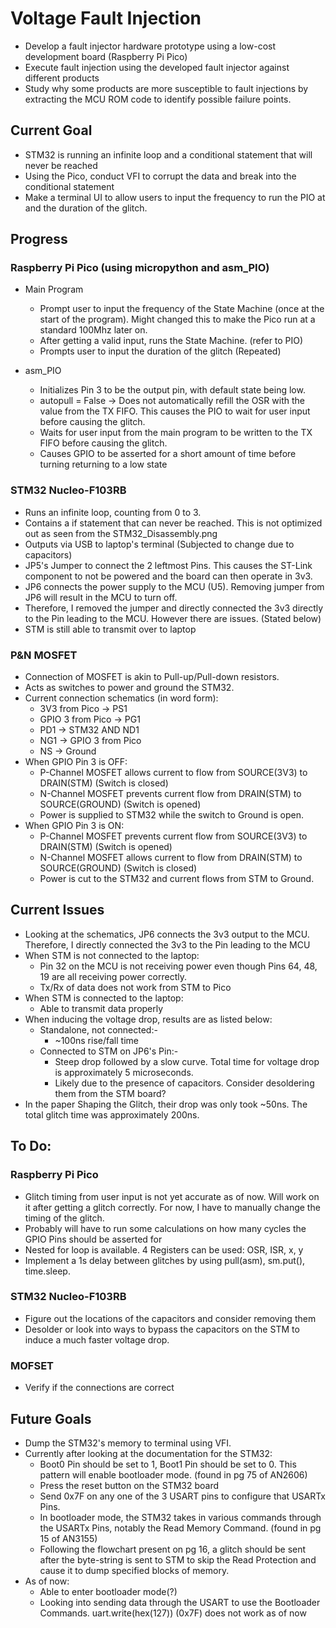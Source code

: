 # Voltage Fault Injection
- Develop a fault injector hardware prototype using a low-cost development board (Raspberry Pi Pico)
- Execute fault injection using the developed fault injector against different products
- Study why some products are more susceptible to fault injections by extracting the MCU ROM code to identify possible failure points.


## Current Goal
- STM32 is running an infinite loop and a conditional statement that will never be reached
- Using the Pico, conduct VFI to corrupt the data and break into the conditional statement
- Make a terminal UI to allow users to input the frequency to run the PIO at and the duration of the glitch.
   

## Progress
### Raspberry Pi Pico (using micropython and asm_PIO)
- Main Program
  - Prompt user to input the frequency of the State Machine (once at the start of the program). Might changed this to make the Pico run at a standard 100Mhz later on.
  - After getting a valid input, runs the State Machine. (refer to PIO)
  - Prompts user to input the duration of the glitch (Repeated)
  
- asm_PIO
  - Initializes Pin 3 to be the output pin, with default state being low.
  - autopull = False -> Does not automatically refill the OSR with the value from the TX FIFO. This causes the PIO to wait for user input before causing the glitch.
  - Waits for user input from the main program to be written to the TX FIFO before causing the glitch.
  - Causes GPIO to be asserted for a short amount of time before turning returning to a low state

### STM32 Nucleo-F103RB
- Runs an infinite loop, counting from 0 to 3.
- Contains a if statement that can never be reached. This is not optimized out as seen from the STM32_Disassembly.png
- Outputs via USB to laptop's terminal (Subjected to change due to capacitors)
- JP5's Jumper to connect the 2 leftmost Pins. This causes the ST-Link component to not be powered and the board can then operate in 3v3. 
- JP6 connects the power supply to the MCU (U5). Removing jumper from JP6 will result in the MCU to turn off.
- Therefore, I removed the jumper and directly connected the 3v3 directly to the Pin leading to the MCU. However there are issues. (Stated below)
- STM is still able to transmit over to laptop

### P&N MOSFET
- Connection of MOSFET is akin to Pull-up/Pull-down resistors.
- Acts as switches to power and ground the STM32.
- Current connection schematics (in word form):
  - 3V3 from Pico -> PS1
  - GPIO 3 from Pico -> PG1
  - PD1 -> STM32 AND ND1
  - NG1 -> GPIO 3 from Pico
  - NS -> Ground
- When GPIO Pin 3 is OFF:
  - P-Channel MOSFET allows current to flow from SOURCE(3V3) to DRAIN(STM) (Switch is closed)
  - N-Channel MOSFET prevents current flow from DRAIN(STM) to SOURCE(GROUND) (Switch is opened)
  - Power is supplied to STM32 while the switch to Ground is open. 
- When GPIO Pin 3 is ON:
  - P-Channel MOSFET prevents current flow from SOURCE(3V3) to DRAIN(STM) (Switch is opened)
  - N-Channel MOSFET allows current to flow from DRAIN(STM) to SOURCE(GROUND) (Switch is closed)
  - Power is cut to the STM32 and current flows from STM to Ground. 

## Current Issues
- Looking at the schematics, JP6 connects the 3v3 output to the MCU. Therefore, I directly connected the 3v3 to the Pin leading to the MCU
- When STM is not connected to the laptop:
  - Pin 32 on the MCU is not receiving power even though Pins 64, 48, 19 are all receiving power correctly.
  - Tx/Rx of data does not work from STM to Pico
- When STM is connected to the laptop:
  - Able to transmit data properly
- When inducing the voltage drop, results are as listed below:
  - Standalone, not connected:-
    - ~100ns rise/fall time 
  - Connected to STM on JP6's Pin:-
    - Steep drop followed by a slow curve. Total time for voltage drop is approximately 5 microseconds. 
    - Likely due to the presence of capacitors. Consider desoldering them from the STM board?
- In the paper Shaping the Glitch, their drop was only took ~50ns. The total glitch time was approximately 200ns. 

## To Do:
### Raspberry Pi Pico
- Glitch timing from user input is not yet accurate as of now. Will work on it after getting a glitch correctly. For now, I have to manually change the timing of the glitch.
- Probably will have to run some calculations on how many cycles the GPIO Pins should be asserted for
- Nested for loop is available. 4 Registers can be used: OSR, ISR, x, y
- Implement a 1s delay between glitches by using pull(asm), sm.put(), time.sleep. 

### STM32 Nucleo-F103RB
- Figure out the locations of the capacitors and consider removing them
- Desolder or look into ways to bypass the capacitors on the STM to induce a much faster voltage drop. 

### MOFSET
- Verify if the connections are correct

## Future Goals
- Dump the STM32's memory to terminal using VFI.
- Currently after looking at the documentation for the STM32:
  - Boot0 Pin should be set to 1, Boot1 Pin should be set to 0. This pattern will enable bootloader mode. (found in pg 75 of AN2606)
  - Press the reset button on the STM32 board
  - Send 0x7F on any one of the 3 USART pins to configure that USARTx Pins. 
  - In bootloader mode, the STM32 takes in various commands through the USARTx Pins, notably the Read Memory Command. (found in pg 15 of AN3155)
  - Following the flowchart present on pg 16, a glitch should be sent after the byte-string is sent to STM to skip the Read Protection and cause it to dump specified blocks of memory.
- As of now:
   - Able to enter bootloader mode(?)
   - Looking into sending data through the USART to use the Bootloader Commands. uart.write(hex(127)) (0x7F) does not work as of now
